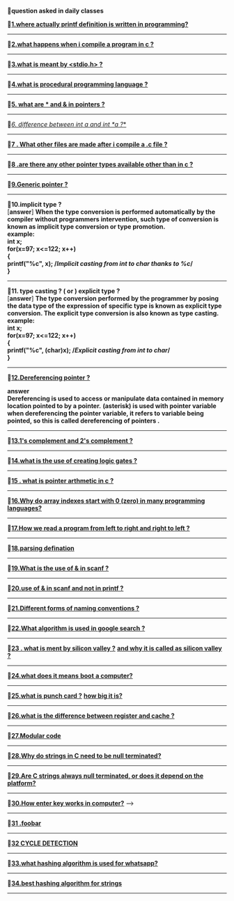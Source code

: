 **🎇question asked in daily classes**    

💬[**1.where actually printf definition is written in programming?** ](https://www.quora.com/Where-is-the-function-printf-defined-The-header-file-stdio-h-just-contains-the-declaration)                                                   

--------------------------------------------------------------------------------------------------------------------------------------------------               
💬[**2.what happens when i compile a program in c ?**](https://www.hackerearth.com/practice/notes/what-happens-when-a-c-program-runs/) 
            
 --------------------------------------------------------------------------------------------------------------------------------------------------
💬[**3.what is meant by <stdio.h> ?**](https://www.hackerearth.com/practice/notes/why-a-header-file-such-as-includestdioh-is-used/)  

--------------------------------------------------------------------------------------------------------------------------------------------------
💬[**4.what is procedural programming language ?**](https://hackr.io/blog/procedural-programming)               

---------------------------------------------------------------------------------------------------------------------------------------                                                          
💬[**5. what are * and & in pointers ?**](https://www.tutorialspoint.com/cprogramming/c_pointers.htm)    

--------------------------------------------------------------------------------------------------------------------------------------------------
💬[**6. difference between int* a  and  int *a ?**](https://www.quora.com/In-simple-terms-what-is-the-difference-between-int*-and-int-*)             
     
-----------------------------------------------------------------------------------------------------------------------------------------
💬[**7 . What other files are made after i compile a .c file ?** ](https://stackoverflow.com/questions/18933410/how-many-files-are-created-when-a-c-program-is-executed)           
   
------------------------------------------------------------------------------------------------------------------------------------------                                                     
💬[**8 .are there any other pointer types available other than in c  ?**](https://www.quora.com/Apart-from-C-and-C++-in-what-other-languages-are-pointers-used)           
 
--------------------------------------------------------------------------------------------------------------------------------------------------
💬[**9.Generic pointer ?**](http://www.faqs.org/docs/learnc/x658.html)   
 
 ----------------------------------------------------------------------------------------------------------------------------------------------------------   
 💬**10.implicit type ?**  
 [**answer**]   **When the type conversion is performed automatically by the compiler without programmers intervention, such type of conversion is known as implicit type conversion or type promotion.    
 example:   
 int x;  
for(x=97; x<=122; x++)   
{   
    printf("%c", x);   /*Implicit casting from int to char thanks to %c*/    
}**   

--------------------------------------------------------------------------------------------------------------------------------------------------
 💬**11. type casting ? ( or ) explicit type ?**    
[**answer**]  **The type conversion performed by the programmer by posing the data type of the expression of specific type is known as explicit type conversion. The explicit type conversion is also known as type casting.     
example:     
int x;                 
for(x=97; x<=122; x++)                   
{                  
    printf("%c", (char)x);   /*Explicit casting from int to char*/                    
}**                         

-------------------------------------------------------------------------------------------------------------------------------                                                           
 💬[**12.Dereferencing pointer ?**](https://icarus.cs.weber.edu/~dab/cs1410/textbook/4.Pointers/dereference.html)  
   
**answer**  
**Dereferencing is used to access or manipulate data contained in memory location pointed to by a pointer.** **(asterisk) is used with pointer variable when dereferencing the pointer variable, it refers to variable being pointed, so this is called dereferencing of pointers .**   


---------------------------------------------------------------------------------------------------------------------------------            
💬[**13.1's complement and 2's complement ?**](https://www.allaboutelectronics.org/1s-complement-and-2s-complement-of-binary-numbers-signed-binary-numbeer-representation/)  
 
--------------------------------------------------------------------------------------------------------------------------------------------------
💬[**14.what is the use of creating logic gates ?**](https://www.khanacademy.org/computing/computers-and-internet/xcae6f4a7ff015e7d:computers/xcae6f4a7ff015e7d:logic-gates-and-circuits/a/logic-gates#:~:text=Computers%20need%20a%20way%20to,result%20based%20on%20their%20state.)     

--------------------------------------------------------------------------------------------------------------------------------
💬[**15 . what is pointer arthmetic in c ?**](https://www.tutorialspoint.com/cprogramming/c_pointer_arithmetic.htm)     
   
-------------------------------------------------------------------------------------------------------------------------------
💬[**16.Why do array indexes start with 0 (zero) in many programming languages?**](https://www.quora.com/Why-do-array-indexes-start-with-0-zero-in-many-programming-languages)     
       
--------------------------------------------------------------------------------------------------------------------------------                
💬[**17.How we read a program from left to right and right to left ?**](https://www.geeksforgeeks.org/operator-precedence-and-associativity-in-c/)     

--------------------------------------------------------------------------------------------------------------------------------------------------

💬[**18.parsing defination**](https://www.geeksforgeeks.org/types-of-parsers-in-compiler-design/#:~:text=Parser%20is%20that%20phase%20of,also%20known%20as%20Syntax%20Analyzer.) 

--------------------------------------------------------------------------------------------------------------------------------------------------
💬[**19.What is the use of & in scanf  ?**](http://people.scs.carleton.ca/~mjhinek/W13/COMP2401/notes/scanf_printf.pdf)      

--------------------------------------------------------------------------------------------------------------------------------------------------
💬[**20.use of & in scanf and not in printf ?**](https://www.geeksforgeeks.org/use-scanf-not-printf/)       

------------------------------------------------------------------------------------------------------------------------------------------------------------------------   
💬[**21.Different forms of naming conventions ?**](https://press.rebus.community/programmingfundamentals/chapter/identifier-names/)         

--------------------------------------------------------------------------------------------------------------------------------------------------
💬[**22.What algorithm is used in google search ?**](https://searchengineland.com/8-major-google-algorithm-updates-explained-282627)    

-----------------------------------------------------------------------------------------------------------------------------------------------------------------------------        
💬[**23 . what is ment by silicon valley ?**](https://en.wikipedia.org/wiki/Silicon_Valley) [**and why it is called as silicon valley ?**](  https://www.businessinsider.in/tech/heres-the-story-behind-how-silicon-valley-got-its-name/articleshow/62000682.cms)    

--------------------------------------------------------------------------------------------------------------------------------------------------
💬[**24.what does it means** **boot** **a computer?**](https://www.lifewire.com/what-does-booting-mean-2625799)       

--------------------------------------------------------------------------------------------------------------------------------------------------
💬[**25.what is punch card ?**](https://www.computerhope.com/jargon/p/punccard.htm)  [**how big it is?**](https://en.wikipedia.org/wiki/Punched_card#:~:text=Card%20size%20is%2073,from%20square%20to%20round%20corners.)      

--------------------------------------------------------------------------------------------------------------------------------------------------
💬[**26.what is the difference between **register**   and **cache** ?**](https://anydifferencebetween.com/difference-between-cache-and-register/)    

-------------------------------------------------------------------------------------------------------------------------------------------------------------------------      

💬[**27.Modular code**](http://singlepageappbook.com/maintainability1.html)                        

--------------------------------------------------------------------------------------------------------------------------------------------------
💬[**28.Why do strings in C need to be null terminated?**](https://stackoverflow.com/questions/2221304/why-do-strings-in-c-need-to-be-null-terminated)                            

--------------------------------------------------------------------------------------------------------------------------------------------------
💬[**29.Are C strings always null terminated, or does it depend on the platform?**](https://softwareengineering.stackexchange.com/questions/344603/are-c-strings-always-null-terminated-or-does-it-depend-on-the-platform)                                                    

-----------------------------------------------------------------------------------------------------------------------------------------------------------------------           
💬[**30.How enter key works in computer?**](https://en.wikipedia.org/wiki/Enter_key)                       -->

--------------------------------------------------------------------------------------------------------------------------------------------------
💬[**31 .foobar** ](https://www.freecodecamp.org/news/the-foobar-challenge-googles-hidden-test-for-developers-ed8027c1184/)                

--------------------------------------------------------------------------------------------------------------------------------------------------

💬[**32 CYCLE DETECTION**](https://en.wikipedia.org/wiki/Cycle_detection)   

--------------------------------------------------------------------------------------------------------------------------------------------------

💬[**33.what hashing algorithm is used for whatsapp?**](https://security.stackexchange.com/questions/120238/which-cryptography-algorithm-is-used-in-whatsapp-end-to-end-security) 

-------------------------------------------------------------------------------------------------------------------------------------------------- 
💬[**34.best hashing algorithm for strings**](http://www.cse.yorku.ca/~oz/hash.html)          

--------------------------------------------------------------------------------------------------------------------------------------------------   

